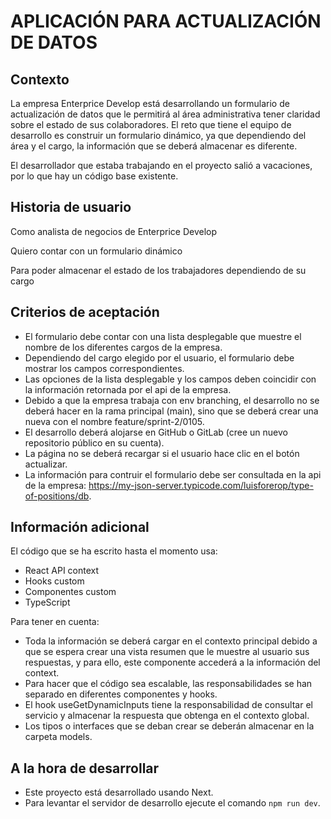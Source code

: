 # APLICACIÓN PARA ACTUALIZACIÓN DE DATOS

## Contexto

La empresa Enterprice Develop está desarrollando un formulario de actualización de datos que le permitirá al
área administrativa tener claridad sobre el estado de sus colaboradores. El reto que tiene el equipo de desarrollo
es construir un formulario dinámico, ya que dependiendo del área y el cargo, la información que se deberá almacenar
es diferente.

El desarrollador que estaba trabajando en el proyecto salió a vacaciones, por lo que hay un código base existente.

## Historia de usuario

Como analista de negocios de Enterprice Develop

Quiero contar con un formulario dinámico

Para poder almacenar el estado de los trabajadores dependiendo de su cargo

## Criterios de aceptación

- El formulario debe contar con una lista desplegable que muestre el nombre de los diferentes cargos de la empresa.
- Dependiendo del cargo elegido por el usuario, el formulario debe mostrar los campos correspondientes.
- Las opciones de la lista desplegable y los campos deben coincidir con la información retornada por el api de la empresa.
- Debido a que la empresa trabaja con env branching, el desarrollo no se deberá hacer en la rama principal (main), sino que se deberá crear una nueva con el nombre feature/sprint-2/0105.
- El desarrollo deberá alojarse en GitHub o GitLab (cree un nuevo repositorio público en su cuenta).
- La página no se deberá recargar si el usuario hace clic en el botón actualizar.
- La información para contruir el formulario debe ser consultada en la api de la empresa: https://my-json-server.typicode.com/luisforerop/type-of-positions/db.

## Información adicional

El código que se ha escrito hasta el momento usa:

- React API context
- Hooks custom
- Componentes custom
- TypeScript

Para tener en cuenta:

- Toda la información se deberá cargar en el contexto principal debido a que se espera crear una vista resumen que le muestre al usuario sus respuestas, y para ello, este componente accederá a la información del context.
- Para hacer que el código sea escalable, las responsabilidades se han separado en diferentes componentes y hooks.
- El hook useGetDynamicInputs tiene la responsabilidad de consultar el servicio y almacenar la respuesta que obtenga en el contexto global.
- Los tipos o interfaces que se deban crear se deberán almacenar en la carpeta models.

## A la hora de desarrollar

- Este proyecto está desarrollado usando Next.
- Para levantar el servidor de desarrollo ejecute el comando `npm run dev`. 
